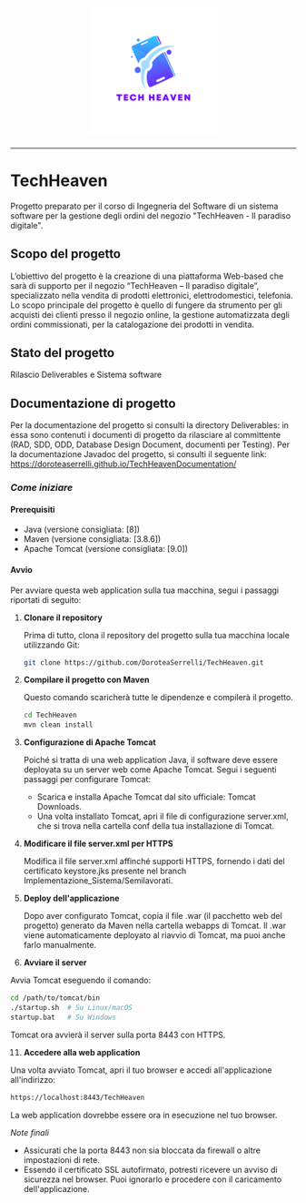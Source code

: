 <div style="display: flex; justify-content: center; align-items: center; border-bottom:2px solid gray">
        <img id="logo" src="img/logo.png" alt="" style="padding: 20px; width: 45%; height: 45%;">
</div>

# TechHeaven
Progetto preparato per il corso di Ingegneria del Software di un sistema software per la gestione degli ordini del negozio "TechHeaven - Il paradiso digitale".

## Scopo del progetto
L’obiettivo del progetto è la creazione di una piattaforma Web-based che sarà di supporto per il negozio “TechHeaven – Il paradiso digitale”, specializzato nella vendita di prodotti elettronici, elettrodomestici, telefonia.
Lo scopo principale del progetto è quello di fungere da strumento per gli acquisti dei clienti presso il negozio online, la gestione automatizzata degli ordini commissionati, per la catalogazione dei prodotti in vendita.

## Stato del progetto
Rilascio Deliverables e Sistema software

## Documentazione di progetto
Per la documentazione del progetto si consulti la directory Deliverables: in essa sono contenuti i documenti di progetto da rilasciare al committente (RAD, SDD, ODD, Database Design Document, documenti per Testing).
Per la documentazione Javadoc del progetto, si consulti il seguente link: https://doroteaserrelli.github.io/TechHeavenDocumentation/

### *Come iniziare*
#### Prerequisiti
- Java (versione consigliata: [8])
- Maven (versione consigliata: [3.8.6])
- Apache Tomcat (versione consigliata: [9.0])

#### Avvio  

Per avviare questa web application sulla tua macchina, segui i passaggi riportati di seguito:

1. **Clonare il repository**

   Prima di tutto, clona il repository del progetto sulla tua macchina locale utilizzando Git:

   ```bash
   git clone https://github.com/DoroteaSerrelli/TechHeaven.git

3. **Compilare il progetto con Maven**

   Questo comando scaricherà tutte le dipendenze e compilerà il progetto.

   ```bash
   cd TechHeaven
   mvn clean install

5. **Configurazione di Apache Tomcat**

   Poiché si tratta di una web application Java, il software deve essere deployata su un server web come Apache Tomcat.
   Segui i seguenti passaggi per configurare Tomcat:
   
   * Scarica e installa Apache Tomcat dal sito ufficiale: Tomcat Downloads.
   * Una volta installato Tomcat, apri il file di configurazione server.xml, che si trova nella cartella conf della tua installazione di Tomcat.

7. **Modificare il file server.xml per HTTPS**

   Modifica il file server.xml affinché supporti HTTPS, fornendo i dati del certificato keystore.jks presente nel branch Implementazione_Sistema/Semilavorati.

9. **Deploy dell'applicazione**

   Dopo aver configurato Tomcat, copia il file .war (il pacchetto web del progetto) generato da Maven nella cartella webapps di Tomcat.
   Il .war viene automaticamente deployato al riavvio di Tomcat, ma puoi anche farlo manualmente.

11. **Avviare il server**

   Avvia Tomcat eseguendo il comando:

   ```bash
   cd /path/to/tomcat/bin
   ./startup.sh  # Su Linux/macOS
   startup.bat   # Su Windows
   ```
   Tomcat ora avvierà il server sulla porta 8443 con HTTPS.

11. **Accedere alla web application**

   Una volta avviato Tomcat, apri il tuo browser e accedi all'applicazione all'indirizzo:

   ```bash
   https://localhost:8443/TechHeaven
   ```

La web application dovrebbe essere ora in esecuzione nel tuo browser.

*Note finali*
* Assicurati che la porta 8443 non sia bloccata da firewall o altre impostazioni di rete.
* Essendo il certificato SSL autofirmato, potresti ricevere un avviso di sicurezza nel browser. Puoi ignorarlo e procedere con il caricamento dell'applicazione.
